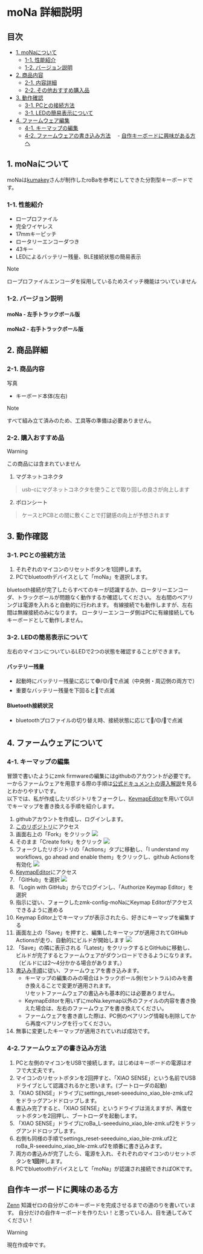 # moNa 詳細説明

## 目次
  - [1. moNaについて](#1-monaについて)
    - [1-1. 性能紹介](#1-1-性能紹介)
    - [1-2. バージョン説明](#1-2-バージョン説明)
  - [2. 商品内容](#2-商品内容)
    - [2-1. 内容詳細](#2-1-内容詳細)
    - [2-2. その他おすすめ購入品](#2-2-その他おすすめの購入品)
  - [3. 動作確認](#3-動作確認)
    - [3-1. PCとの接続方法](#3-1-pcとの接続方法)
    - [3-1. LEDの簡易表示について](#3-2-ledの簡易表示について)
  - [4. ファームウェア編集](#4-ファームウェアについて)
    - [4-1. キーマップの編集](#4-1-キーマップの編集)
    - [4-2. ファームウェアの書き込み方法](#4-2ファームウェアの書き込み方法)
　- [自作キーボードに興味がある方へ](#自作キーボードに興味のある方)

## 1. moNaについて

moNaは[kumakey](https://twitter.com/kumamuk_key)さんが制作したroBaを参考にしてできた分割型キーボードです。

### 1-1. 性能紹介

* ロープロファイル
* 完全ワイヤレス
* 17mmキーピッチ
* ロータリーエンコーダつき
* 43キー
* LEDによるバッテリー残量、BLE接続状態の簡易表示
> [!NOTE]
> ロープロファイルエンコーダを採用しているためスイッチ機能はついていません

### 1-2. バージョン説明

#### moNa - 左手トラックボール版
#### moNa2 - 右手トラックボール版

## 2. 商品詳細


### 2-1. 商品内容

写真

* キーボード本体(左右)
> [!NOTE]
> すべて組み立て済みのため、工具等の準備は必要ありません。

### 2-2. 購入おすすめ品

> [!WARNING]
> この商品には含まれていません

1. マグネットコネクタ
> usb-cにマグネットコネクタを使うことで取り回しの良さが向上します
2. ポロンシート
> ケースとPCBとの間に敷くことで打鍵感の向上が予想されます

## 3. 動作確認

### 3-1. PCとの接続方法
1. それぞれのマイコンのリセットボタンを1回押します。
2. PCでbluetoothデバイスとして「moNa」を選択します。

bluetooth接続が完了したらすべてのキーが認識するか、ロータリーエンコーダ、トラックボールが問題なく動作するか確認してください。
左右間のペアリングは電源を入れると自動的に行われます。
有線接続でも動作しますが、左右間は無線接続のみになります。
ロータリーエンコーダ側はPCに有線接続してもキーボードとして動作しません。

### 3-2. LEDの簡易表示について
左右のマイコンについているLEDで2つの状態を確認することができます。
#### バッテリー残量
* 起動時にバッテリー残量に応じて🟢/🟡/🔴で点滅（中央側・周辺側の両方で）
* 重要なバッテリー残量を下回ると🔴で点滅

#### Bluetooth接続状況
* bluetoothプロファイルの切り替え時、接続状態に応じて🔵/🟡/🔴で点滅


## 4. ファームウェアについて

### 4-1. キーマップの編集

冒頭で書いたようにzmk firmwareの編集にはgithubのアカウントが必要です。  
一からファームウェアを用意する際の手順は[公式ドキュメントの導入解説](https://zmk.dev/docs/user-setup)を見るとわかりやすいです。  
以下では、私が作成したリポジトリをフォークし、[KeymapEditor](https://nickcoutsos.github.io/keymap-editor/)を用いてGUIでキーマップを書き換える手順を紹介します。  

1. githubアカウントを作成し、ログインします。
2. [このリポジトリ](https://github.com/sayu-hub/zmk-config-moNa)にアクセス
3. 画面右上の「Fork」をクリック
![](img/fork.jpg)
4. そのまま「Create fork」をクリック
![](img/createfork.jpg)
5. フォークしたリポジトリの「Actions」タブに移動し、「I understand my workflows, go ahead and enable them」をクリックし、github Actionsを有効化
![](img/enableActions.jpg)
6. [KeymapEditor](https://nickcoutsos.github.io/keymap-editor/)にアクセス  
7. 「GitHub」を選択
![](img/keymapeditor1.jpg)  
8. 「Login with GitHub」からでログインし、「Authorize Keymap Editor」を選択  
9. 指示に従い、フォークしたzmk-config-moNaにKeymap Editorがアクセスできるように進める
10. Keymap Editor上でキーマップが表示されたら、好きにキーマップを編集する
11. 画面左上の「Save」を押すと、編集したキーマップが適用されてGitHub Actionsが走り、自動的にビルドが開始します
![](img/keymapeditor2.jpg)
12. 「Save」の隣に表示される「Latest」をクリックするとGitHubに移動し、ビルドが完了するとファームウェアがダウンロードできるようになります。  
（ビルドには2～4分かかる場合があります。）
13. [書込み手順](#4-2ファームウェアの書き込み方法)に従い、ファームウェアを書き込みます。  
    + キーマップの編集のみの場合はトラックボール側(セントラル)のみを書き換えることで変更が適用されます。  
    リセットファームウェアの書込みも基本的には必要ありません。
    + KeymapEditorを用いずにmoNa.keymap以外のファイルの内容を書き換えた場合は、左右のファームウェアを書き換えてください。  
    + ファームウェアを書き直した際は、PC側のペアリング情報も削除してから再度ペアリングを行ってください。
14. 無事に変更したキーマップが適用されていれば成功です。

### 4-2.ファームウェアの書き込み方法

1. PCと左側のマイコンをUSBで接続します。はじめはキーボードの電源はオフで大丈夫です。
2. マイコンのリセットボタンを2回押すと、「XIAO SENSE」という名前でUSBドライブとして認識されるかと思います。(ブートローダの起動)
3. 「XIAO SENSE」ドライブにsettings_reset-seeeduino_xiao_ble-zmk.uf2をドラッグアンドドロップします。  
4. 書込み完了すると、「XIAO SENSE」というドライブは消えますが、再度セットボタンを2回押し、ブートローダを起動します。  
5. 「XIAO SENSE」ドライブにroBa_L-seeeduino_xiao_ble-zmk.uf2をドラッグアンドドロップします。  
6. 右側も同様の手順でsettings_reset-seeeduino_xiao_ble-zmk.uf2とroBa_R-seeeduino_xiao_ble-zmk.uf2を順番に書き込みます。
7. 両方の書込みが完了したら、電源を入れ、それぞれのマイコンのリセットボタンを**1回**押します。
8. PCでbluetoothデバイスとして「moNa」が認識され接続できればOKです。  



## 自作キーボードに興味のある方
[Zenn]()
知識ゼロの自分がこのキーボードを完成させるまでの道のりを書いています。
自分だけの自作キーボードを作りたい！と思っている人、目を通してみてください！

> [!WARNING]
> 現在作成中です。